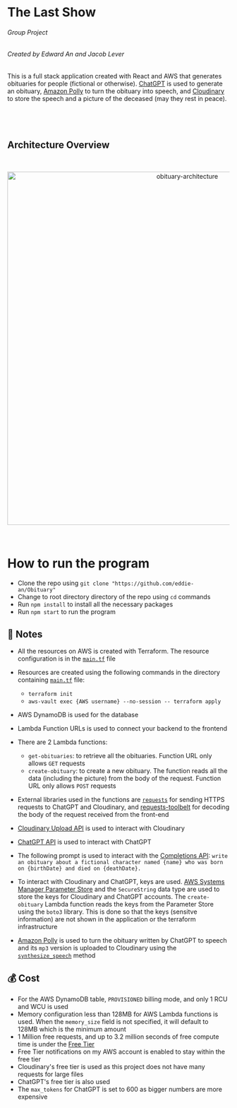 # The Last Show

###### Group Project

###### Created by Edward An and Jacob Lever

This is a full stack application created with React and AWS that generates obituaries for people (fictional or otherwise). [ChatGPT](https://openai.com/blog/chatgpt) is used to generate an obituary, [Amazon Polly](https://aws.amazon.com/polly/) to turn the obituary into speech, and [Cloudinary](https://cloudinary.com/) to store the speech and a picture of the deceased (may they rest in peace).

## <br>

## Architecture Overview

<br/>
<p align="center">
  <img src="https://res.cloudinary.com/mkf/image/upload/v1680411648/last-show_dvjjez.svg" alt="obituary-architecture" width="800"/>
</p>
<br/>

# How to run the program

- Clone the repo using `git clone "https://github.com/eddie-an/Obituary"`
- Change to root directory directory of the repo using `cd` commands
- Run `npm install` to install all the necessary packages
- Run `npm start` to run the program

## :page_with_curl: Notes

- All the resources on AWS is created with Terraform. The resource configuration is in the [`main.tf`](infra/main.tf) file
- Resources are created using the following commands in the directory containing [`main.tf`](infra/main.tf) file:
  - `terraform init`
  - `aws-vault exec {AWS username} --no-session -- terraform apply`
- AWS DynamoDB is used for the database
- Lambda Function URLs is used to connect your backend to the frontend
- There are 2 Lambda functions:

  - `get-obituaries`: to retrieve all the obituaries. Function URL only allows `GET` requests
  - `create-obituary`: to create a new obituary. The function reads all the data (including the picture) from the body of the request. Function URL only allows `POST` requests

- External libraries used in the functions are [`requests`](https://pypi.org/project/requests/) for sending HTTPS requests to ChatGPT and Cloudinary, and [requests-toolbelt](https://pypi.org/project/requests-toolbelt/) for decoding the body of the request received from the front-end
- [Cloudinary Upload API](https://cloudinary.com/documentation/image_upload_api_reference) is used to interact with Cloudinary
- [ChatGPT API](https://platform.openai.com/docs/api-reference/making-requests) is used to interact with ChatGPT
- The following prompt is used to interact with the [Completions API](https://platform.openai.com/docs/api-reference/completions): `write an obituary about a fictional character named {name} who was born on {birthDate} and died on {deathDate}.`
- To interact with Cloudinary and ChatGPT, keys are used. [AWS Systems Manager Parameter Store](https://docs.aws.amazon.com/systems-manager/latest/userguide/systems-manager-parameter-store.html) and the `SecureString` data type are used to store the keys for Cloudinary and ChatGPT accounts. The `create-obituary` Lambda function reads the keys from the Parameter Store using the `boto3` library. This is done so that the keys (sensitve information) are not shown in the application or the terraform infrastructure
- [Amazon Polly](https://aws.amazon.com/polly/) is used to turn the obituary written by ChatGPT to speech and its `mp3` version is uploaded to Cloudinary using the [`synthesize_speech`](https://boto3.amazonaws.com/v1/documentation/api/latest/reference/services/polly/client/synthesize_speech.html) method

## :moneybag: Cost

- For the AWS DynamoDB table, `PROVISIONED` billing mode, and only 1 RCU and WCU is used
- Memory configuration less than 128MB for AWS Lambda functions is used. When the `memory_size` field is not specified, it will default to 128MB which is the minimum amount
- 1 Million free requests, and up to 3.2 million seconds of free compute time is under the [Free Tier](https://aws.amazon.com/free/)
- Free Tier notifications on my AWS account is enabled to stay within the free tier
- Cloudinary's free tier is used as this project does not have many requests for large files
- ChatGPT's free tier is also used
- The `max_tokens` for ChatGPT is set to 600 as bigger numbers are more expensive
